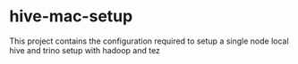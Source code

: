 # hive-mac-setup
This project contains the configuration required to setup a single node local hive and trino setup with hadoop and tez
